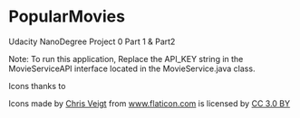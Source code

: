 # PopularMovies
Udacity NanoDegree Project 0 Part 1 & Part2


Note: To run this application, Replace the API_KEY string in the MovieServiceAPI interface located in the MovieService.java class.


Icons thanks to <div>Icons made by <a href="http://www.flaticon.com/authors/chris-veigt" title="Chris Veigt">Chris Veigt</a> from <a href="http://www.flaticon.com" title="Flaticon">www.flaticon.com</a> is licensed by <a href="http://creativecommons.org/licenses/by/3.0/" title="Creative Commons BY 3.0" target="_blank">CC 3.0 BY</a></div>
